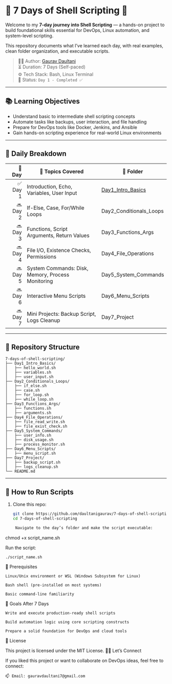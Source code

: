 # 🐚 7 Days of Shell Scripting 🚀

Welcome to my **7-day journey into Shell Scripting** — a hands-on project to build foundational skills essential for DevOps, Linux automation, and system-level scripting.

This repository documents what I’ve learned each day, with real examples, clean folder organization, and executable scripts.

> 👨‍💻 Author: [Gaurav Daultani](https://www.linkedin.com/in/gauravdaultani)  
> ⏳ Duration: 7 Days (Self-paced)  
> ⚙️ Tech Stack: Bash, Linux Terminal  
> 🔗 Status: `Day 1 - Completed ✅`

---

## 📚 Learning Objectives

- Understand basic to intermediate shell scripting concepts
- Automate tasks like backups, user interaction, and file handling
- Prepare for DevOps tools like Docker, Jenkins, and Ansible
- Gain hands-on scripting experience for real-world Linux environments

---

## 📅 Daily Breakdown

| 📆 Day | 📌 Topics Covered                             | 📁 Folder |
|-------:|-----------------------------------------------|-----------|
| ✅ Day 1 | Introduction, Echo, Variables, User Input        | [Day1_Intro_Basics](./Day1_Intro_Basics) |
| 🔜 Day 2 | If-Else, Case, For/While Loops                  | Day2_Conditionals_Loops |
| 🔜 Day 3 | Functions, Script Arguments, Return Values       | Day3_Functions_Args |
| 🔜 Day 4 | File I/O, Existence Checks, Permissions          | Day4_File_Operations |
| 🔜 Day 5 | System Commands: Disk, Memory, Process Monitoring | Day5_System_Commands |
| 🔜 Day 6 | Interactive Menu Scripts                         | Day6_Menu_Scripts |
| 🔜 Day 7 | Mini Projects: Backup Script, Logs Cleanup       | Day7_Project |

---

## 📂 Repository Structure

```
7-days-of-shell-scripting/
├── Day1_Intro_Basics/
│   ├── hello_world.sh
│   ├── variables.sh
│   ├── user_input.sh
├── Day2_Conditionals_Loops/
│   ├── if_else.sh
│   ├── case.sh
│   ├── for_loop.sh
│   ├── while_loop.sh
├── Day3_Functions_Args/
│   ├── functions.sh
│   ├── arguments.sh
├── Day4_File_Operations/
│   ├── file_read_write.sh
│   ├── file_exist_check.sh
├── Day5_System_Commands/
│   ├── user_info.sh
│   ├── disk_usage.sh
│   ├── process_monitor.sh
├── Day6_Menu_Scripts/
│   ├── menu_script.sh
├── Day7_Project/
│   ├── backup_script.sh
│   ├── logs_cleanup.sh
└── README.md
```



---

## 🧪 How to Run Scripts

1. Clone this repo:
   ```bash
   git clone https://github.com/daultanigaurav/7-days-of-shell-scripting.git
   cd 7-days-of-shell-scripting

    Navigate to the day’s folder and make the script executable:

chmod +x script_name.sh

Run the script:

    ./script_name.sh

📌 Prerequisites

    Linux/Unix environment or WSL (Windows Subsystem for Linux)

    Bash shell (pre-installed on most systems)

    Basic command-line familiarity

🎯 Goals After 7 Days

    Write and execute production-ready shell scripts

    Build automation logic using core scripting constructs

    Prepare a solid foundation for DevOps and cloud tools

📄 License

This project is licensed under the MIT License.
🙋‍♂️ Let’s Connect

If you liked this project or want to collaborate on DevOps ideas, feel free to connect:

    📫 Email: gauravdaultani7@gmail.com

